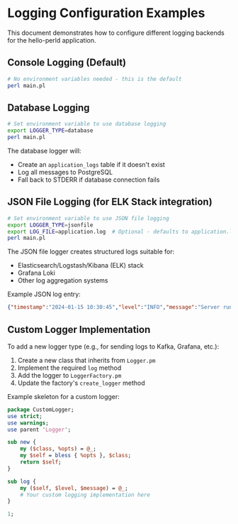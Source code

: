 # Logging Configuration Examples

This document demonstrates how to configure different logging backends for the hello-perld application.

## Console Logging (Default)

```bash
# No environment variables needed - this is the default
perl main.pl
```

## Database Logging

```bash
# Set environment variable to use database logging
export LOGGER_TYPE=database
perl main.pl
```

The database logger will:
- Create an `application_logs` table if it doesn't exist
- Log all messages to PostgreSQL
- Fall back to STDERR if database connection fails

## JSON File Logging (for ELK Stack integration)

```bash
# Set environment variable to use JSON file logging
export LOGGER_TYPE=jsonfile
export LOG_FILE=application.log  # Optional - defaults to application.log
perl main.pl
```

The JSON file logger creates structured logs suitable for:
- Elasticsearch/Logstash/Kibana (ELK) stack
- Grafana Loki
- Other log aggregation systems

Example JSON log entry:
```json
{"timestamp":"2024-01-15 10:30:45","level":"INFO","message":"Server running at: http://localhost:8080/","service":"hello-perld"}
```

## Custom Logger Implementation

To add a new logger type (e.g., for sending logs to Kafka, Grafana, etc.):

1. Create a new class that inherits from `Logger.pm`
2. Implement the required `log` method
3. Add the logger to `LoggerFactory.pm`
4. Update the factory's `create_logger` method

Example skeleton for a custom logger:

```perl
package CustomLogger;
use strict;
use warnings;
use parent 'Logger';

sub new {
    my ($class, %opts) = @_;
    my $self = bless { %opts }, $class;
    return $self;
}

sub log {
    my ($self, $level, $message) = @_;
    # Your custom logging implementation here
}

1;
```